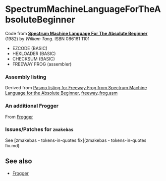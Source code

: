# SpectrumMachineLanguageForTheAbsoluteBeginner

Code from [**Spectrum Machine Language For The Absolute Beginner**](http://www.retro8bitcomputers.co.uk/Content/downloads/books/SpectrumMachineLanguageForTheAbsoluteBeginner.pdf) (1982) by *William Tang*. ISBN 086161 1101

 - EZCODE (BASIC)
 - HEXLOADER (BASIC)
 - CHECKSUM (BASIC)
 - FREEWAY FROG (assembler)


### Assembly listing
Derived from [Pasmo listing for Freeway Frog from Spectrum Machine Language for the Absolute Beginner](https://www.sinclairzxworld.com/viewtopic.php?t=5583), [freeway_frog.asm](https://www.sinclairzxworld.com/download/file.php?id=15045&sid=76a2585fce4b904fa2523b187e1830ec)


### An additional Frogger

From [Frogger](https://archive.org/details/sinclair-programs-05/page/n19/mode/1up?view=theater) 

### Issues/Patches for `zmakebas`

See [zmakebas - tokens-in-quotes fix](zmakebas - tokens-in-quotes fix.md)

## See also 

 - [Frogger](https://gr33nonline.wordpress.com/2025/02/26/frogger/)
